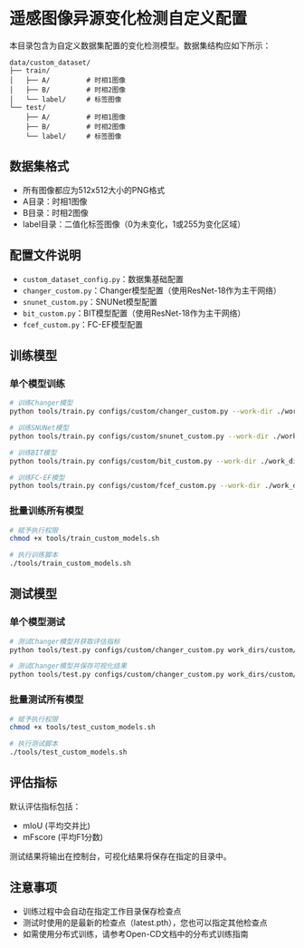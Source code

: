 # 遥感图像异源变化检测自定义配置

本目录包含为自定义数据集配置的变化检测模型。数据集结构应如下所示：

```
data/custom_dataset/
├── train/
│   ├── A/         # 时相1图像
│   ├── B/         # 时相2图像
│   └── label/     # 标签图像
└── test/
    ├── A/         # 时相1图像
    ├── B/         # 时相2图像
    └── label/     # 标签图像
```

## 数据集格式

- 所有图像都应为512x512大小的PNG格式
- A目录：时相1图像
- B目录：时相2图像
- label目录：二值化标签图像（0为未变化，1或255为变化区域）

## 配置文件说明

- `custom_dataset_config.py`：数据集基础配置
- `changer_custom.py`：Changer模型配置（使用ResNet-18作为主干网络）
- `snunet_custom.py`：SNUNet模型配置
- `bit_custom.py`：BIT模型配置（使用ResNet-18作为主干网络）
- `fcef_custom.py`：FC-EF模型配置

## 训练模型

### 单个模型训练

```bash
# 训练Changer模型
python tools/train.py configs/custom/changer_custom.py --work-dir ./work_dirs/custom/changer

# 训练SNUNet模型
python tools/train.py configs/custom/snunet_custom.py --work-dir ./work_dirs/custom/snunet

# 训练BIT模型
python tools/train.py configs/custom/bit_custom.py --work-dir ./work_dirs/custom/bit

# 训练FC-EF模型
python tools/train.py configs/custom/fcef_custom.py --work-dir ./work_dirs/custom/fcef
```

### 批量训练所有模型

```bash
# 赋予执行权限
chmod +x tools/train_custom_models.sh

# 执行训练脚本
./tools/train_custom_models.sh
```

## 测试模型

### 单个模型测试

```bash
# 测试Changer模型并获取评估指标
python tools/test.py configs/custom/changer_custom.py work_dirs/custom/changer/latest.pth

# 测试Changer模型并保存可视化结果
python tools/test.py configs/custom/changer_custom.py work_dirs/custom/changer/latest.pth --show-dir results/custom/changer
```

### 批量测试所有模型

```bash
# 赋予执行权限
chmod +x tools/test_custom_models.sh

# 执行测试脚本
./tools/test_custom_models.sh
```

## 评估指标

默认评估指标包括：
- mIoU (平均交并比)
- mFscore (平均F1分数)

测试结果将输出在控制台，可视化结果将保存在指定的目录中。

## 注意事项

- 训练过程中会自动在指定工作目录保存检查点
- 测试时使用的是最新的检查点（latest.pth），您也可以指定其他检查点
- 如需使用分布式训练，请参考Open-CD文档中的分布式训练指南 